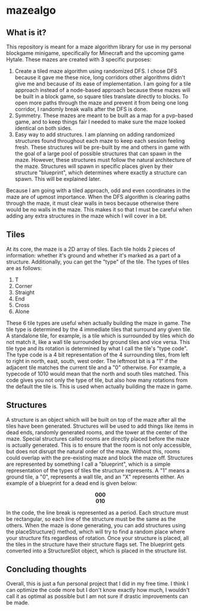 # mazealgo

## What is it?

This repository is meant for a maze algorithm library for use in my personal blockgame minigame, specifically for Minecraft and the upcoming
game Hytale. These mazes are created with 3 specific purposes:

1. Create a tiled maze algorithm using randomized DFS. I chose DFS because it gave me these nice, long corridors other algorithms didn't give me and because
of its ease of implementation. I am going for a tile approach instead of a node-based approach because these mazes will be built in a block game, so square tiles
translate directly to blocks. To open more paths through the maze and prevent it from being one long corridor, I randomly break walls after the DFS is done.
2. Symmetry. These mazes are meant to be built as a map for a pvp-based game, and to keep things fair I needed to make sure the maze looked identical on both sides.
3. Easy way to add structures. I am planning on adding randomized structures found throughout each maze to keep each session feeling fresh. These structures will be pre-built
by me and others in game with the goal of a large pool of possible structures that can spawn in the maze. However, these structures must follow the natural architecture of the
maze. Structures will spawn in specific places given by their structure "blueprint", which determines where exactly a structure can spawn. This will be explained later.

Because I am going with a tiled approach, odd and even coordinates in the maze are of upmost importance. When the DFS algorithm is clearing paths through the maze, it must clear
walls in twos because otherwise there would be no walls in the maze. This makes it so that I must be careful when adding any extra structures in the maze which I will cover in a
bit.

## Tiles

At its core, the maze is a 2D array of tiles. Each tile holds 2 pieces of information: whether it's ground and whether it's marked as a part of a structure. Additionally, you 
can get the "type" of the tile. The types of tiles are as follows:

1. T
2. Corner
3. Straight
4. End
5. Cross
6. Alone

These 6 tile types are useful when actually building the maze in game. The tile type is determined by the 4 immediate tiles that surround any given tile. A standalone tile,
for example, is a tile which is surrounded by tiles which do not match it, like a wall tile surrounded by ground tiles and vice versa. This tile type and its rotation is
determined by what I call the tile's "type code". The type code is a 4 bit representation of the 4 surrounding tiles, from left to right in north, east, south, west order. 
The leftmost bit is a "1" if the adjacent tile matches the current tile and a "0" otherwise. For example, a typecode of 1010 would mean that the north and south tiles matched.
This code gives you not only the type of tile, but also how many rotations from the default the tile is. This is used when actually building the maze in game. 

## Structures

A structure is an object which will be built on top of the maze after all the tiles have been generated. Structures will be used to add things like items in dead ends, randomly
generated rooms, and the tower at the center of the maze. Special structures called rooms are directly placed before the maze is actually generated. This is to ensure that the
room is not only accessible, but does not disrupt the natural order of the maze. Without this, rooms could overlap with the pre-existing maze and block the maze off. Structures
are represented by something I call a "blueprint", which is a simple representation of the types of tiles the structure represents. A "1" means a ground tile, a "0", represents
a wall tile, and an "X" represents either. An example of a blueprint for a dead end is given below:

<strong>
<p align = "center">
000 <br>
010
</p>
</strong>

In the code, the line break is represented as a period. Each structure must be rectangular, so each line of the structure must be the same as the others. When the maze is done
generating, you can add structures using the placeStructure() method, which will try to find a random place where your structure fits regardless of rotation. Once your structure
is placed, all the tiles in the structure have their structure flags set. The blueprint gets converted into a StructureSlot object, which is placed in the structure list. 

## Concluding thoughts

Overall, this is just a fun personal project that I did in my free time. I think I can optimize the code more but I don't know exactly how much, I wouldn't call it as optimal
as possible but I am not sure if drastic improvements can be made. 




